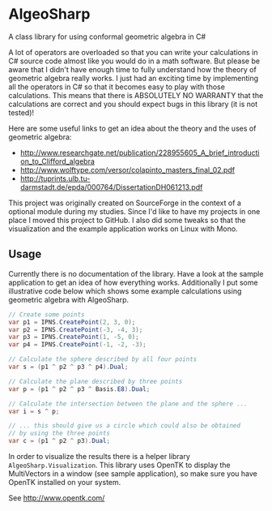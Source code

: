 # AlgeoSharp

A class library for using conformal geometric algebra in C#

A lot of operators are overloaded so that you can write your calculations in C# source code almost like you would do in a math software. But please be aware that I didn't have enough time to fully understand how the theory of geometric algebra really works. I just had an exciting time by implementing all the operators in C# so that it becomes easy to play with those calculations. This means that there is ABSOLUTELY NO WARRANTY that the calculations are correct and you should expect bugs in this library (it is not tested)!

Here are some useful links to get an idea about the theory and the uses of geometric algebra:
- http://www.researchgate.net/publication/228955605_A_brief_introduction_to_Clifford_algebra
- http://www.wolftype.com/versor/colapinto_masters_final_02.pdf
- http://tuprints.ulb.tu-darmstadt.de/epda/000764/DissertationDH061213.pdf

This project was originally created on SourceForge in the context of a optional module during my studies. Since I'd like to have my projects in one place I moved this project to GitHub. I also did some tweaks so that the visualization and the example application works on Linux with Mono.

## Usage

Currently there is no documentation of the library. Have a look at the sample application to get an idea of how everything works. Additionally I put some illustrative code below which shows some example calculations using geometric algebra with AlgeoSharp.

```csharp
// Create some points
var p1 = IPNS.CreatePoint(2, 3, 0);
var p2 = IPNS.CreatePoint(-3, -4, 3);
var p3 = IPNS.CreatePoint(1, -5, 0);
var p4 = IPNS.CreatePoint(-1, -2, -3);

// Calculate the sphere described by all four points
var s = (p1 ^ p2 ^ p3 ^ p4).Dual;

// Calculate the plane described by three points
var p = (p1 ^ p2 ^ p3 ^ Basis.E8).Dual;

// Calculate the intersection between the plane and the sphere ...
var i = s ^ p;

// ... this should give us a circle which could also be obtained 
// by using the three points
var c = (p1 ^ p2 ^ p3).Dual;
```

In order to visualize the results there is a helper library `AlgeoSharp.Visualization`. This library uses OpenTK to display the MultiVectors in a window (see sample application), so make sure you have OpenTK installed on your system.

See http://www.opentk.com/
